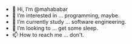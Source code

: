 - 👋 Hi, I’m @mahababar
- 👀 I’m interested in ... programming, maybe.
- 🌱 I’m currently study ... software engineering.
- 💞️ I’m looking to ... get some sleep.
- 📫 How to reach me ... don't.

<!---
mahababar/mahababar is a ✨ special ✨ repository because its `README.md` (this file) appears on your GitHub profile.
You can click the Preview link to take a look at your changes.
--->
